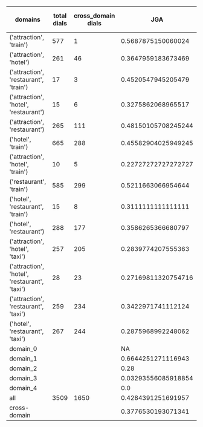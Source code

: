 | domains                                       |   total dials |   cross_domain dials | JGA                 | RSA                | TA                  | CDTA                |   total turns |   cross-domain turns |
|-----------------------------------------------|---------------|----------------------|---------------------|--------------------|---------------------|---------------------|---------------|----------------------|
| ('attraction', 'train')                       |           577 |                    1 | 0.5687875150060024  | 0.8825391019611935 | 0.7793517406962785  | 0.0                 |          4165 |                    1 |
| ('attraction', 'hotel')                       |           261 |                   46 | 0.3647959183673469  | 0.7940858734127982 | 0.6265306122448979  | 0.32608695652173914 |          1960 |                   46 |
| ('attraction', 'restaurant', 'train')         |            17 |                    3 | 0.4520547945205479  | 0.8087858514941847 | 0.6712328767123288  | 0.6666666666666666  |           146 |                    3 |
| ('attraction', 'hotel', 'restaurant')         |            15 |                    6 | 0.3275862068965517  | 0.7821544526901667 | 0.603448275862069   | 0.3333333333333333  |           116 |                    6 |
| ('attraction', 'restaurant')                  |           265 |                  111 | 0.48150105708245244 | 0.8413427323427337 | 0.709830866807611   | 0.5575221238938053  |          1892 |                  113 |
| ('hotel', 'train')                            |           665 |                  288 | 0.45582904025949245 | 0.8671212435869976 | 0.6998664377027285  | 0.6358208955223881  |          5241 |                  335 |
| ('attraction', 'hotel', 'train')              |            10 |                    5 | 0.22727272727272727 | 0.6870670832435538 | 0.5454545454545454  | 0.16666666666666666 |            88 |                    6 |
| ('restaurant', 'train')                       |           585 |                  299 | 0.5211663066954644  | 0.8926888439876156 | 0.7509719222462203  | 0.628808864265928   |          4630 |                  361 |
| ('hotel', 'restaurant', 'train')              |            15 |                    8 | 0.3111111111111111  | 0.7953517519141134 | 0.5851851851851851  | 0.3333333333333333  |           135 |                    9 |
| ('hotel', 'restaurant')                       |           288 |                  177 | 0.3586265366680797  | 0.8311512154701755 | 0.6252649427723612  | 0.5285171102661597  |          2359 |                  263 |
| ('attraction', 'hotel', 'taxi')               |           257 |                  205 | 0.2839774207555363  | 0.7668148986075702 | 0.5484151107251412  | 0.2178988326848249  |          2303 |                  257 |
| ('attraction', 'hotel', 'restaurant', 'taxi') |            28 |                   23 | 0.27169811320754716 | 0.7677117901255829 | 0.4981132075471698  | 0.28205128205128205 |           265 |                   39 |
| ('attraction', 'restaurant', 'taxi')          |           259 |                  234 | 0.3422971741112124  | 0.7915593870013785 | 0.5656335460346399  | 0.21348314606741572 |          2194 |                  356 |
| ('hotel', 'restaurant', 'taxi')               |           267 |                  244 | 0.2875968992248062  | 0.8153593427844348 | 0.5310077519379846  | 0.3371868978805395  |          2580 |                  519 |
| domain_0                                      |               |                      | NA                  | NA                 | NA                  | NA                  |             0 |                    0 |
| domain_1                                      |               |                      | 0.6644251271116943  | 0.8691132428289079 | 0.7398720682302772  | NA                  |         12194 |                    0 |
| domain_2                                      |               |                      | 0.28                | 0.8375220517841399 | 0.6471869328493648  | 0.5581691036236491  |         13775 |                 1573 |
| domain_3                                      |               |                      | 0.03293556085918854 | 0.7242489696767    | 0.38090692124105013 | 0.14130434782608695 |          2095 |                  736 |
| domain_4                                      |               |                      | 0.0                 | 0.7713064713064713 | 0.3                 | 0.2                 |            10 |                    5 |
| all                                           |          3509 |                 1650 | 0.4284391251691957  | 0.8423885532021682 | 0.6674503098952768  | 0.4248055315471046  |         28074 |                 2314 |
| cross-domain                                  |               |                      | 0.3776530193071341  | 0.834919898698296  | 0.6226893057647542  | 0.4248055315471046  |         14606 |                 2314 |
